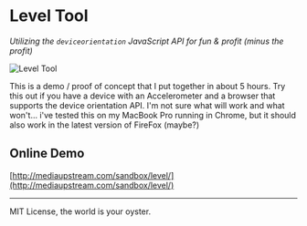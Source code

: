 # Level Tool
_Utilizing the `deviceorientation` JavaScript API for fun & profit (minus the profit)_  

![Level Tool](/path/img.jpg "Level Tool Preview")  

This is a demo / proof of concept that I put together in about 5 hours. Try this out if you have a device with an Accelerometer and a browser that supports the device orientation API. I'm not sure what will work and what won't... i've tested this on my MacBook Pro running in Chrome, but it should also work in the latest version of FireFox (maybe?)  

## Online Demo  
  
[http://mediaupstream.com/sandbox/level/](http://mediaupstream.com/sandbox/level/)

--- 

MIT License, the world is your oyster.